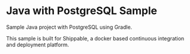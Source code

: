 Java with PostgreSQL Sample
================

Sample Java project with PostgreSQL using Gradle.

This sample is built for Shippable, a docker based continuous integration and deployment platform.

